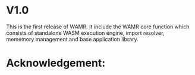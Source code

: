 V1.0
==================
This is the first release of WAMR. It include the WAMR core function which consists of standalone WASM execution engine, import resolver, mememory management and base application library.

Acknowledgement:
=================
